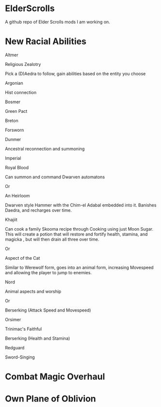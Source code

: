 # ElderScrolls
A github repo of Elder Scrolls mods I am working on.

# New Racial Abilities
Altmer

Religious Zealotry

Pick a (D)Aedra to follow, gain abilities based on the entity you choose



Argonian

Hist connection

Bosmer

Green Pact



Breton

Forsworn



Dunmer

Ancestral reconnection and summoning



Imperial

Royal Blood

Can summon and command Dwarven automatons

  Or

An Heirloom

Dwarven style Hammer with the Chim-el Adabal embedded into it. Banishes Daedra, and recharges over time.



Khajiit

Can cook a family Skooma recipe through Cooking using just Moon Sugar. This will create a potion that will restore and fortify health, stamina, and magicka , but will then drain all three over time.

  Or

Aspect of the Cat

Similar to Werewolf form, goes into an animal form, increasing Movespeed and allowing the player to jump to enemies.



Nord

Animal aspects and worship

  Or

Berserking (Attack Speed and Movespeed)



Orsimer

Trinimac's Faithful

Berserking (Health and Stamina)



Redguard

Sword-Singing
 


# Combat Magic Overhaul



# Own Plane of Oblivion
 
 
